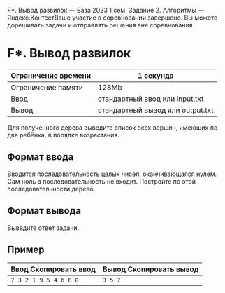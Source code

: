  F\*. Вывод развилок — База 2023 1 сем. Задание 2\. Алгоритмы — Яндекс.КонтестВаше участие в соревновании завершено. Вы можете дорешивать задачи и отправлять решения вне соревнования



F\*. Вывод развилок
===================




| Ограничение времени | 1 секунда |
| --- | --- |
| Ограничение памяти | 128Mb |
| Ввод | стандартный ввод или input.txt |
| Вывод | стандартный вывод или output.txt |





Для полученного дерева выведите список всех вершин, имеющих по два ребёнка, в порядке возрастания.


Формат ввода
------------



Вводится последовательность целых чисел, оканчивающаяся нулем. Сам ноль в последовательность не входит. Постройте по этой
 последовательности дерево.
 


Формат вывода
-------------



Выведите ответ задачи.


Пример
------




| Ввод Скопировать ввод | Вывод Скопировать вывод |
| --- | --- |
| ``` 7 3 2 1 9 5 4 6 8 0  ``` | ``` 3 5 7  ``` |


